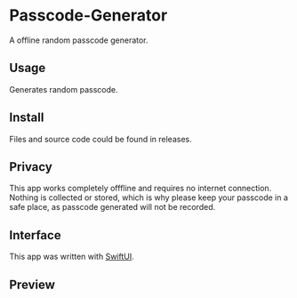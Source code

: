 # Passcode-Generator
A offline random passcode generator.

## Usage
Generates random passcode.

## Install
Files and source code could be found in releases.

## Privacy
This app works completely offfline and requires no internet connection. Nothing is collected or stored, which is why please keep your passcode in a safe place, as passcode generated will not be recorded.

## Interface
This app was written with [SwiftUI](https://developer.apple.com/xcode/swiftui/).


## Preview
